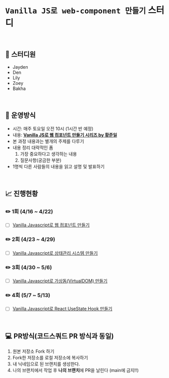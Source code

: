 # `Vanilla JS로 web-component 만들기` 스터디
<br>

## 🥚 스터디원
- Jayden
- Den
- Lily
- Zoey
- Bakha

<br>

## 📝 운영방식
- 시간: 매주 토요일 오전 10시 (1시간 반 예정)
- 내용: [**Vanilla JS로 웹 컴포넌트 만들기 시리즈 by 황준일**](https://junilhwang.github.io/TIL/)
- 본 과정 내용과는 별개의 주제를 다루기
- 내용 정리 대략적인 폼
    1. 가장 중요하다고 생각하는 내용
    2. 질문사항(궁금한 부분)
- 1명씩 다른 사람들의 내용을 읽고 설명 및 발표하기

<br>

## 📈 진행현황
### ✏️ 1회 (4/16 ~ 4/22)
- [ ] [Vanilla Javascript로 웹 컴포넌트 만들기](https://junilhwang.github.io/TIL/Javascript/Design/Vanilla-JS-Component/)
### ✏️ 2회 (4/23 ~ 4/29)
- [ ] [Vanilla Javascript로 상태관리 시스템 만들기](https://junilhwang.github.io/TIL/Javascript/Design/Vanilla-JS-Store/)
### ✏️ 3회 (4/30 ~ 5/6)
- [ ] [Vanilla Javascript로 가상돔(VirtualDOM) 만들기](https://junilhwang.github.io/TIL/Javascript/Design/Vanilla-JS-Virtual-DOM/)
### ✏️ 4회 (5/7 ~ 5/13)
- [ ] [Vanilla Javascript로 React UseState Hook 만들기](https://junilhwang.github.io/TIL/Javascript/Design/Vanilla-JS-Make-useSate-hook/)

<br>

## 💻 PR방식(코드스쿼드 PR 방식과 동일)
1. 원본 저장소 Fork 하기
2. Fork한 저장소를 로컬 저장소에 복사하기
3. 내 닉네임으로 된 브랜치를 생성한다.
4. 나의 브랜치에서 작업 후 **나의 브랜치**에 PR을 날린다 (main에 금지!!)
